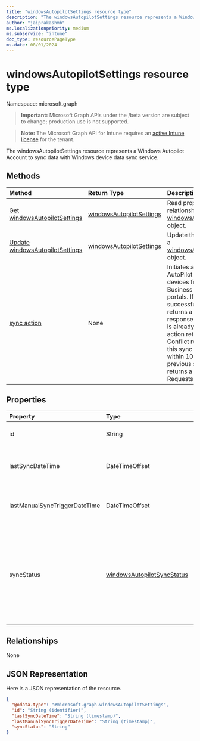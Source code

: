 ```yaml
---
title: "windowsAutopilotSettings resource type"
description: "The windowsAutopilotSettings resource represents a Windows Autopilot Account to sync data with Windows device data sync service."
author: "jaiprakashmb"
ms.localizationpriority: medium
ms.subservice: "intune"
doc_type: resourcePageType
ms.date: 08/01/2024
---
```


# windowsAutopilotSettings resource type

Namespace: microsoft.graph

> **Important:** Microsoft Graph APIs under the /beta version are subject to change; production use is not supported.

> **Note:** The Microsoft Graph API for Intune requires an [active Intune license](https://go.microsoft.com/fwlink/?linkid=839381) for the tenant.

The windowsAutopilotSettings resource represents a Windows Autopilot Account to sync data with Windows device data sync service.

## Methods
|Method|Return Type|Description|
|:---|:---|:---|
|[Get windowsAutopilotSettings](../api/intune-enrollment-windowsautopilotsettings-get.md)|[windowsAutopilotSettings](../resources/intune-enrollment-windowsautopilotsettings.md)|Read properties and relationships of the [windowsAutopilotSettings](../resources/intune-enrollment-windowsautopilotsettings.md) object.|
|[Update windowsAutopilotSettings](../api/intune-enrollment-windowsautopilotsettings-update.md)|[windowsAutopilotSettings](../resources/intune-enrollment-windowsautopilotsettings.md)|Update the properties of a [windowsAutopilotSettings](../resources/intune-enrollment-windowsautopilotsettings.md) object.|
|[sync action](../api/intune-enrollment-windowsautopilotsettings-sync.md)|None|Initiates a sync of all AutoPilot registered devices from Store for Business and other portals. If the sync successful, this action returns a 204 No Content response code. If a sync is already in progress, the action returns a 409 Conflict response code.  If this sync action is called within 10 minutes of the previous sync, the action returns a 429 Too Many Requests response code.|

## Properties
|Property|Type|Description|
|:---|:---|:---|
|id|String|The GUID for the object|
|lastSyncDateTime|DateTimeOffset|Last data sync date time with DDS service.|
|lastManualSyncTriggerDateTime|DateTimeOffset|Last data sync date time with DDS service.|
|syncStatus|[windowsAutopilotSyncStatus](../resources/intune-enrollment-windowsautopilotsyncstatus.md)|Indicates the status of sync with Device data sync (DDS) service. Possible values are: `unknown`, `inProgress`, `completed`, `failed`.|

## Relationships
None

## JSON Representation
Here is a JSON representation of the resource.
<!-- {
  "blockType": "resource",
  "keyProperty": "id",
  "@odata.type": "microsoft.graph.windowsAutopilotSettings"
}
-->
``` json
{
  "@odata.type": "#microsoft.graph.windowsAutopilotSettings",
  "id": "String (identifier)",
  "lastSyncDateTime": "String (timestamp)",
  "lastManualSyncTriggerDateTime": "String (timestamp)",
  "syncStatus": "String"
}
```
